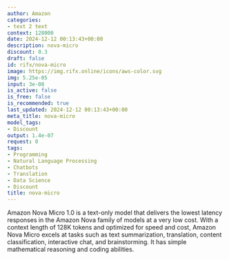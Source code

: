 ```yaml
---
author: Amazon
categories:
- text 2 text
context: 128000
date: 2024-12-12 00:13:43+00:00
description: nova-micro
discount: 0.3
draft: false
id: rifx/nova-micro
image: https://img.rifx.online/icons/aws-color.svg
img: 5.25e-05
input: 3e-08
is_active: false
is_free: false
is_recommended: true
last_updated: 2024-12-12 00:13:43+00:00
meta_title: nova-micro
model_tags:
- Discount
output: 1.4e-07
request: 0
tags:
- Programming
- Natural Language Processing
- Chatbots
- Translation
- Data Science
- Discount
title: nova-micro
---
```



Amazon Nova Micro 1.0 is a text-only model that delivers the lowest latency responses in the Amazon Nova family of models at a very low cost. With a context length of 128K tokens and optimized for speed and cost, Amazon Nova Micro excels at tasks such as text summarization, translation, content classification, interactive chat, and brainstorming. It has  simple mathematical reasoning and coding abilities.

